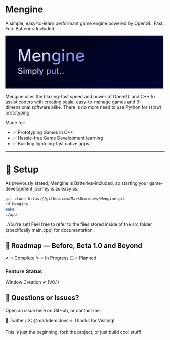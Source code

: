 # Mengine
A simple, easy-to-learn performant game engine powered by OpenGL.
Fast. Fun. Batteries-Included.

<img src="banner.png" width="500px">

Mengine uses the blazing-fast speed and power of OpenGL and C++ to assist coders with creating scala, easy-to-manage games and 3-dimensional software alike.
There is no more need to use Python for (slow) prototyping.

Made for:
<ul>
<li>✅ Prototyping Games in C++</li>
<li>✅ Hassle-free Game Development learning</li>
<li>✅ Building lightning-fast native apps</li>
</ul>
<hr>

# 🔧 Setup
As previously stated, Mengine is Batteries-included, so starting your game-development journey is as easy as:

```bash
git clone https://github.com/MarkDemidovs/Mengine.git
cd Mengine
make
./app
```

..You're set!
Feel free to refer to the files stored inside of the src folder (specifically main.cpp) for documentation.

## 🚧 Roadmap — Before, Beta 1.0 and Beyond

✔ = Complete   ✎ = In Progress   ☐ = Planned

### Feature	Status 

Window Creation	✔ (V0.1)


## 💬 Questions or Issues?

Open an issue here on GitHub, or contact me:

📨 Twitter / X: @markdemidovs
⭐️ Thanks for Visiting!

This is just the beginning, fork the project, or just build cool stuff!
